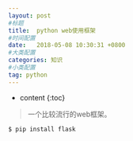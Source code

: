 ```yaml
---
layout: post
#标题
title:  python web使用框架
#时间配置
date:   2018-05-08 10:30:31 +0800
#大类配置
categories: 知识
#小类配置
tag: python
---
```

 
* content
{:toc} 


> 一个比较流行的web框架。

```ruby
$ pip install flask
```